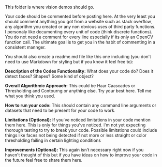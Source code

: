 This folder is where vision demos should go. 

Your code should be commented before posting here. At the very least you should comment anything you got from a website such as stack overflow, any algorithm you created or any non obvious uses of third party functions.  I personaly like documenting every unit of code (think discrete functions). You do not need a comment for every line especially if its only
an OpenCV function call. The ultimate goal is to get you in the habit of commenting in a consistent mannger.

You should also create a readme.md file like this one including (you don't need to use Markdown for styling but if you know it feel free to):

**Description of the Codes Functionality:** What does your code do? Does it detect faces? Shapes? Some kind of object?

**Overall Algorithmic Approach:** This could be Haar Caascades or Thresholding and Contourng or anything else. Try your best here. Tell me what you think you used.

**How to run your code:** This should contain any command line arguments or datasets that need to be present for your code to work.

**Limitations (Optional):** If you've noticed limitations in your code mention them here. This is only for things you've noticed. I'm not yet expecting
thorough testing to try to break your code. Possible limitations could include things like faces not being detected if not more or less
straight or color thresholding failing in certain lighting conditions

**Improvements (Optional):** This again isn't necessary right now if you haven't thought of this but if you have ideas on how to improve your code in the future feel free to share them here.
